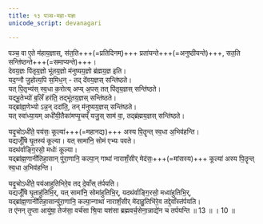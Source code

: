 ```yaml
---
title: १३ पञ्च-महा-यज्ञः
unicode_script: devanagari

---
```

पञ्च॒ वा ए॒ते म॑हाय॒ज्ञास्, स॑त॒ति+++(=प्रतिदिनम्)+++ प्रता॑यन्ते+++(=अनुष्ठीयन्ते)+++, सत॒ति सन्ति॑ष्ठन्ते+++(=समाप्यन्ते)+++।  
देवय॒ज्ञः पि॑तृय॒ज्ञो भू॑तय॒ज्ञो म॑नुष्यय॒ज्ञो ब्र॑ह्मय॒ज्ञ इति।  
यद॒ग्नौ जु॒होत्य॒पि स॒मिध॒न् - तद् दे॑वय॒ज्ञस् सन्ति॑ष्ठते।  
यत् पि॒तृभ्य॑स् स्व॒धा क॒रोत्य् अप्य् अ॒पस् तत् पि॑तृय॒ज्ञस् सन्ति॑ष्ठते।  
यद्भू॒तेभ्यो॑ ब॒लिँ हर॑ति॒ तद्भू॑तय॒ज्ञस् सन्ति॑ष्ठते।  
यद्ब्रा॑ह्म॒णेभ्यो ऽन्न॒न् ददा॑ति॒, तन् म॑नुष्यय॒ज्ञस् सन्ति॑ष्ठते।  
यत् स्वा॑ध्या॒यम् अधी॑यी॒तैका॑मप्यृ॒चय्ँ यजु॒स् साम॑ वा॒, तद्ब्र॑ह्मय॒ज्ञस् सन्ति॑ष्ठते।


यदृ॒चोऽधी॑ते॒ पय॑सः॒ कूल्या॑+++(=महानद्यः)+++ अस्य पि॒तॄन्त् स्व॒धा अ॒भिव॑हन्ति।  
यद्यजूँ॑षि घृ॒तस्य॑ कूल्या। यत् सामा॑नि॒ सोम॑ एभ्यः पवते।   
यदथ॑र्वाङ्गि॒रसो॒ मधोः॑ कूल्या।  
यद्ब्रा॑ह्म॒णानी॑तिहा॒सान् पु॑रा॒णानि॒ कल्पा॒न् गाथा॑ नाराशँ॒सीर् मेद॑सः॒+++(=मांसस्य)+++ कूल्या॑ अस्य पि॒तॄन्त् स्व॒धा अ॒भिव॑हन्ति।  

यदृ॒चोऽधी॑ते॒ पय॑आहुतिभिरे॒व तद् दे॒वाँस् त॑र्पयति।  
यद्यजूँ॑षि घृ॒ताहु॑तिभि॒र्, यत् सामा॑नि॒ सोमा॑हुतिभि॒र्, यदथ॑र्वाङ्गि॒रसो॒ मध्वा॑हुतिभि॒र्,  
यद्ब्रा॑ह्म॒णानी॑तिहा॒सान्पु॑रा॒णानि॒ कल्पा॒न्गाथा॑ नाराशँ॒सीर् मे॑दाहु॒तिभि॑रे॒व तद्दे॒वाँस्त॑र्पयति।  
त ए॑नन् तृ॒प्ता आयु॑षा॒ तेज॑सा॒ वर्च॑सा श्रि॒या यश॑सा ब्रह्मवर्च॒सेना॒न्नाद्ये॑न च तर्पयन्ति ॥ 13 ॥ । 10 ॥